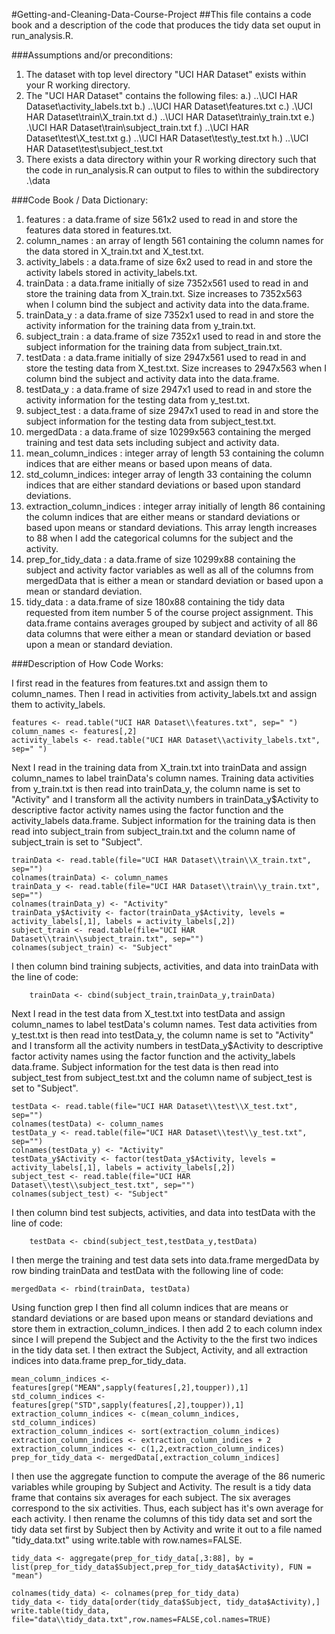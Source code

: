 #Getting-and-Cleaning-Data-Course-Project
##This file contains a code book and a description of the code that produces the tidy data set ouput in run_analysis.R.

###Assumptions and/or preconditions:

 1. The dataset with top level directory "UCI HAR Dataset" exists within your R working directory.
 2. The "UCI HAR Dataset" contains the following files:
				a.) ..\\UCI HAR Dataset\\activity_labels.txt
				b.) ..\\UCI HAR Dataset\\features.txt
				c.) .\\UCI HAR Dataset\\train\\X_train.txt
				d.) ..\\UCI HAR Dataset\\train\\y_train.txt
				e.) .\\UCI HAR Dataset\\train\\subject_train.txt
				f.) ..\\UCI HAR Dataset\\test\\X_test.txt
				g.) ..\\UCI HAR Dataset\\test\\y_test.txt
				h.) ..\\UCI HAR Dataset\\test\\subject_test.txt
 3. There exists a data directory within your R working directory such that the code in run_analysis.R can output to files to within the subdirectory .\\data

###Code Book / Data Dictionary:

 1. features : a data.frame of size 561x2 used to read in and store the features data stored in features.txt.
 2. column_names : an array of length 561 containing the column names for the data stored in X_train.txt and X_test.txt.
 3. activity_labels : a data.frame of size 6x2 used to read in and store the activity labels stored in activity_labels.txt.
 4. trainData : a data.frame initially of size 7352x561 used to read in and store the training data from X_train.txt. Size increases to 7352x563 when I column bind the subject and activity data into the data.frame.
 5. trainData_y : a data.frame of size 7352x1 used to read in and store the activity information for the training data from y_train.txt.
 6. subject_train : a data.frame of size 7352x1 used to read in and store the subject information for the training data from subject_train.txt.
 7. testData : a data.frame initially of size 2947x561 used to read in and store the testing data from X_test.txt. Size increases to 2947x563 when I column bind the subject and activity data into the data.frame.
 8. testData_y : a data.frame of size 2947x1 used to read in and store the activity information for the testing data from y_test.txt.
 9. subject_test : a data.frame of size 2947x1 used to read in and store the subject information for the testing data from subject_test.txt.
 10. mergedData : a data.frame of size 10299x563 containing the merged training and test data sets including subject and activity data.
 11. mean_column_indices : integer array of length 53 containing the column indices that are either means or based upon means of data.
 12. std_column_indices: integer array of length 33 containing the column indices that are either standard deviations or based upon standard deviations.
 13. extraction_column_indices : integer array initially of length 86 containing the column indices that are either means or standard deviations or based upon means or standard deviations. This array length increases to 88 when I add the categorical columns for the subject and the activity.
 14. prep_for_tidy_data : a data.frame of size 10299x88 containing the subject and activity factor variables as well as all of the columns from mergedData that is either a mean or standard deviation or based upon a mean or standard deviation.
 15. tidy_data :  a data.frame of size 180x88 containing the tidy data requested from item number 5 of the course project assignment. This data.frame contains averages grouped by subject and activity of all 86 data columns that were either a mean or standard deviation or based upon a mean or standard deviation.

###Description of How Code Works:
 
I first read in the features from features.txt and assign them to column_names. Then I read in activities from activity_labels.txt and assign them to activity_labels.

	features <- read.table("UCI HAR Dataset\\features.txt", sep=" ")
	column_names <- features[,2]
	activity_labels <- read.table("UCI HAR Dataset\\activity_labels.txt", sep=" ")

Next I read in the training data from X_train.txt into trainData and assign column_names to label trainData's column names. Training data activities from y_train.txt is then read into trainData_y, the column name is set to "Activity" and I transform all the activity numbers in trainData_y$Activity to descriptive factor activity names using the factor function and the activity_labels data.frame. Subject information for the training data is then read into subject_train from subject_train.txt and the column name of subject_train is set to "Subject". 

	trainData <- read.table(file="UCI HAR Dataset\\train\\X_train.txt", sep="")
	colnames(trainData) <- column_names
	trainData_y <- read.table(file="UCI HAR Dataset\\train\\y_train.txt", sep="")
	colnames(trainData_y) <- "Activity"
	trainData_y$Activity <- factor(trainData_y$Activity, levels = activity_labels[,1], labels = activity_labels[,2])
	subject_train <- read.table(file="UCI HAR Dataset\\train\\subject_train.txt", sep="")
	colnames(subject_train) <- "Subject"


I then column bind training subjects, activities, and data into trainData with the line of code:

		trainData <- cbind(subject_train,trainData_y,trainData)

Next I read in the test data from X_test.txt into testData and assign column_names to label testData's column names. Test data activities from y_test.txt is then read into testData_y, the column name is set to "Activity" and I transform all the activity numbers in testData_y$Activity to descriptive factor activity names using the factor function and the activity_labels data.frame. Subject information for the test data is then read into subject_test from subject_test.txt and the column name of subject_test is set to "Subject". 

	testData <- read.table(file="UCI HAR Dataset\\test\\X_test.txt", sep="")
	colnames(testData) <- column_names
	testData_y <- read.table(file="UCI HAR Dataset\\test\\y_test.txt", sep="")
	colnames(testData_y) <- "Activity"
	testData_y$Activity <- factor(testData_y$Activity, levels = activity_labels[,1], labels = activity_labels[,2])
	subject_test <- read.table(file="UCI HAR Dataset\\test\\subject_test.txt", sep="")
	colnames(subject_test) <- "Subject"

I then column bind test subjects, activities, and data into testData with the line of code:

		testData <- cbind(subject_test,testData_y,testData)

I then merge the training and test data sets into data.frame mergedData by row binding trainData and testData with the following line of code:

	mergedData <- rbind(trainData, testData)

Using function grep I then find all column indices that are means or standard deviations or are based upon means or standard deviations and store them in extraction_column_indices. I then add 2 to each column index since I will prepend the Subject and the Activity to the the first two indices in the tidy data set. I then extract the Subject, Activity, and all extraction indices into data.frame prep_for_tidy_data.

	mean_column_indices <- features[grep("MEAN",sapply(features[,2],toupper)),1]
	std_column_indices <- features[grep("STD",sapply(features[,2],toupper)),1]
	extraction_column_indices <- c(mean_column_indices, std_column_indices)
	extraction_column_indices <- sort(extraction_column_indices)
	extraction_column_indices <- extraction_column_indices + 2
	extraction_column_indices <- c(1,2,extraction_column_indices)	
	prep_for_tidy_data <- mergedData[,extraction_column_indices]

I then use the aggregate function to compute the average of the 86 numeric variables while grouping by Subject and Activity. The result is a tidy data frame that contains six averages for each subject. The six averages correspond to the six activities. Thus, each subject has it's own average for each activity. I then rename the columns of this tidy data set and sort the tidy data set first by Subject then by Activity and write it out to a file named "tidy_data.txt" using write.table with row.names=FALSE.

	tidy_data <- aggregate(prep_for_tidy_data[,3:88], by = list(prep_for_tidy_data$Subject,prep_for_tidy_data$Activity), FUN = "mean")

	colnames(tidy_data) <- colnames(prep_for_tidy_data)
	tidy_data <- tidy_data[order(tidy_data$Subject, tidy_data$Activity),]  
	write.table(tidy_data, file="data\\tidy_data.txt",row.names=FALSE,col.names=TRUE)